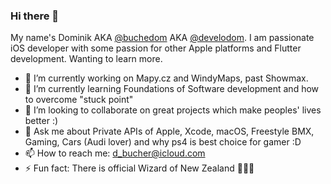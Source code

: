 ### Hi there 👋

My name's Dominik AKA [@buchedom](http://twitter.com/buchedom) AKA [@develodom](http://instagram.com/develodom). I am passionate iOS developer with some passion for other Apple platforms and Flutter development. Wanting to learn more. 

- 🔭 I’m currently working on Mapy.cz and WindyMaps, past Showmax. 
- 🌱 I’m currently learning Foundations of Software development and how to overcome "stuck point"
- 👯 I’m looking to collaborate on great projects which make peoples' lives better :) 
- 💬 Ask me about Private APIs of Apple, Xcode, macOS, Freestyle BMX, Gaming, Cars (Audi lover) and why ps4 is best choice for gamer :D 
- 📫 How to reach me: d_bucher@icloud.com
- ⚡ Fun fact: There is official Wizard of New Zealand 🧙🏻‍♂️
